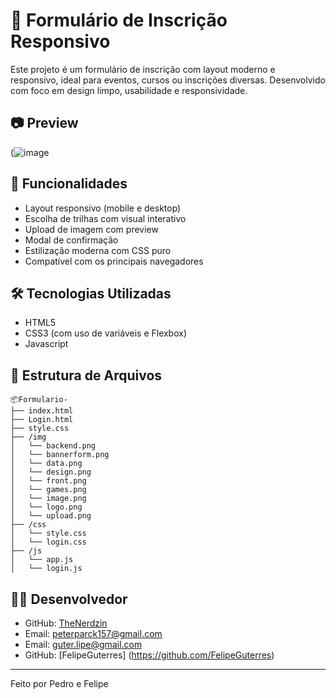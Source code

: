 # 📝 Formulário de Inscrição Responsivo

Este projeto é um formulário de inscrição com layout moderno e responsivo, ideal para eventos, cursos ou inscrições diversas. Desenvolvido com foco em design limpo, usabilidade e responsividade.

## 📷 Preview
(![image](https://github.com/user-attachments/assets/03de971e-d95e-422a-ad5c-5bd005234676)


## 🚀 Funcionalidades

- Layout responsivo (mobile e desktop)
- Escolha de trilhas com visual interativo
- Upload de imagem com preview
- Modal de confirmação
- Estilização moderna com CSS puro
- Compatível com os principais navegadores

## 🛠 Tecnologias Utilizadas

- HTML5
- CSS3 (com uso de variáveis e Flexbox)
- Javascript

## 📁 Estrutura de Arquivos

```
📦Formulario-
├── index.html
├── Login.html
├── style.css
├── /img
│   └── backend.png
│   └── bannerform.png
│   └── data.png
│   └── design.png
│   └── front.png
│   └── games.png
│   └── image.png
│   └── logo.png
│   └── upload.png
├── /css
│   └── style.css
│   └── login.css
├── /js
│   └── app.js
│   └── login.js

```

## 👨‍💻 Desenvolvedor

- GitHub: [TheNerdzin](https://github.com/TheNerdzin)
- Email: peterparck157@gmail.com
- Email: guter.lipe@gmail.com
- GitHub: [FelipeGuterres] (https://github.com/FelipeGuterres)

---

Feito por Pedro e Felipe

